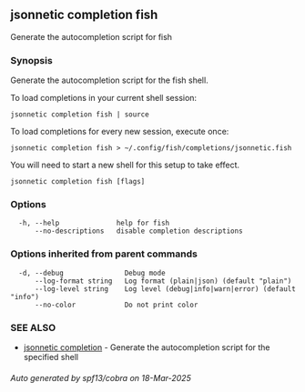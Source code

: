 ## jsonnetic completion fish

Generate the autocompletion script for fish

### Synopsis

Generate the autocompletion script for the fish shell.

To load completions in your current shell session:

	jsonnetic completion fish | source

To load completions for every new session, execute once:

	jsonnetic completion fish > ~/.config/fish/completions/jsonnetic.fish

You will need to start a new shell for this setup to take effect.


```
jsonnetic completion fish [flags]
```

### Options

```
  -h, --help              help for fish
      --no-descriptions   disable completion descriptions
```

### Options inherited from parent commands

```
  -d, --debug               Debug mode
      --log-format string   Log format (plain|json) (default "plain")
      --log-level string    Log level (debug|info|warn|error) (default "info")
      --no-color            Do not print color
```

### SEE ALSO

* [jsonnetic completion](jsonnetic_completion.md)	 - Generate the autocompletion script for the specified shell

###### Auto generated by spf13/cobra on 18-Mar-2025
